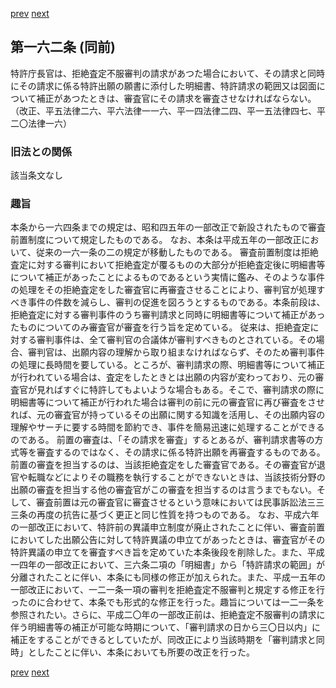[prev](/specific\markdowns\特許法\225_Mp-Ch_6-At_161.md)
[next](/specific\markdowns\特許法\227_Mp-Ch_6-At_163.md)
## 第一六二条 (同前)
特許庁長官は、拒絶査定不服審判の請求があつた場合において、その請求と同時にその請求に係る特許出願の願書に添付した明細書、特許請求の範囲又は図面について補正があつたときは、審査官にその請求を審査させなければならない。（改正、平五法律二六、平六法律一一六、平一四法律二四、平一五法律四七、平二〇法律一六）

### 旧法との関係
該当条文なし

### 趣旨
本条から一六四条までの規定は、昭和四五年の一部改正で新設されたもので審査前置制度について規定したものである。
なお、本条は平成五年の一部改正において、従来の一六一条の二の規定が移動したものである。
審査前置制度は拒絶査定に対する審判において拒絶査定が覆るものの大部分が拒絶査定後に明細書等について補正があったことによるものであるという実情に鑑み、そのような事件の処理をその拒絶査定をした審査官に再審査させることにより、審判官が処理すべき事件の件数を減らし、審判の促進を図ろうとするものである。本条前段は、拒絶査定に対する審判事件のうち審判請求と同時に明細書等について補正があったものについてのみ審査官が審査を行う旨を定めている。
従来は、拒絶査定に対する審判事件は、全て審判官の合議体が審判すべきものとされている。その場合、審判官は、出願内容の理解から取り組まなければならず、そのため審判事件の処理に長時間を要している。ところが、審判請求の際、明細書等について補正が行われている場合は、査定をしたときとは出願の内容が変わっており、元の審査官が見ればすぐに特許してもよいような場合もある。そこで、審判請求の際に明細書等について補正が行われた場合は審判の前に元の審査官に再び審査をさせれば、元の審査官が持っているその出願に関する知識を活用し、その出願内容の理解やサーチに要する時間を節約でき、事件を簡易迅速に処理することができるのである。
前置の審査は、「その請求を審査」するとあるが、審判請求書等の方式等を審査するのではなく、その請求に係る特許出願を再審査するものである。
前置の審査を担当するのは、当該拒絶査定をした審査官である。その審査官が退官や転職などによりその職務を執行することができないときは、当該技術分野の出願の審査を担当する他の審査官がこの審査を担当するのは言うまでもない。そして、審査前置は元の審査官に審査させるという意味においては民事訴訟法三三三条の再度の抗告に基づく更正と同じ性質を持つものである。
なお、平成六年の一部改正において、特許前の異議申立制度が廃止されたことに伴い、審査前置においてした出願公告に対して特許異議の申立てがあったときは、審査官がその特許異議の申立てを審査すべき旨を定めていた本条後段を削除した。また、平成一四年の一部改正において、三六条二項の「明細書」から「特許請求の範囲」が分離されたことに伴い、本条にも同様の修正が加えられた。また、平成一五年の一部改正において、一二一条一項の審判を拒絶査定不服審判と規定する修正を行ったのに合わせて、本条でも形式的な修正を行った。趣旨については一二一条を参照されたい。さらに、平成二〇年の一部改正前は、拒絶査定不服審判の請求に伴う明細書等の補正が可能な時期について、「審判請求の日から三〇日以内」に補正をすることができるとしていたが、同改正により当該時期を「審判請求と同時」としたことに伴い、本条においても所要の改正を行った。

[prev](/specific\markdowns\特許法\225_Mp-Ch_6-At_161.md)
[next](/specific\markdowns\特許法\227_Mp-Ch_6-At_163.md)